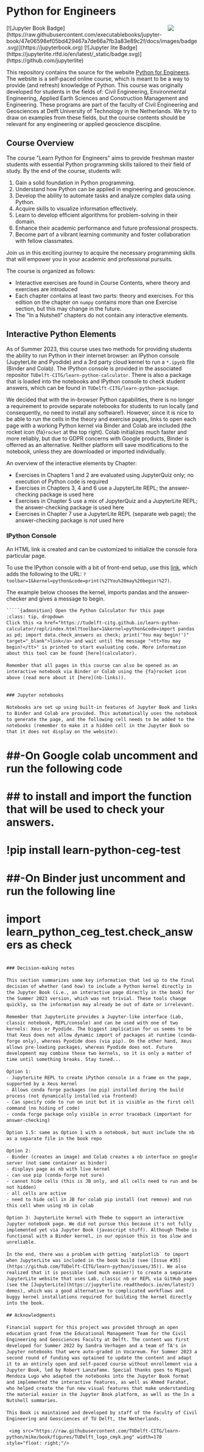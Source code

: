 
# Python for Engineers

<img src="https://raw.githubusercontent.com/TUDelft-CITG/learn-python/main/book/figures/learn-python-logo.png" width=80 style="float: right;"/> 
[![Jupyter Book Badge](https://raw.githubusercontent.com/executablebooks/jupyter-book/47e06598ef05bd429467a7de66a7fb3a83e89c2f/docs/images/badge.svg)](https://jupyterbook.org)
[![Jupyter lite Badge](https://jupyterlite.rtfd.io/en/latest/_static/badge.svg)](https://github.com/jupyterlite)

This repository contains the source for the website [Python for Engineers](https://tudelft-citg.github.io/learn-python/). The website is a self-paced online course, which is meant to be a way to provide (and refresh) knowledge of Python. This course was originally developed for students in the fields of: Civil Engineering, Environmental Engineering, Applied Earth Sciences and Construction Management and Engineering. These programs are part of the faculty of Civil Engineering and Geosciences at Delft University of Technology in the Netherlands. We try to draw on examples from these fields, but the course contents should be relevant for any engineering or applied geoscience discipline.

## Course Overview

The course "Learn Python for Engineers" aims to provide freshman master students with essential Python programming skills tailored to their field of study. By the end of the course, students will:

1. Gain a solid foundation in Python programming.
2. Understand how Python can be applied in engineering and geoscience.
3. Develop the ability to automate tasks and analyze complex data using Python.
4. Acquire skills to visualize information effectively.
5. Learn to develop efficient algorithms for problem-solving in their domain.
6. Enhance their academic performance and future professional prospects.
7. Become part of a vibrant learning community and foster collaboration with fellow classmates.

Join us in this exciting journey to acquire the necessary programming skills that will empower you in your academic and professional pursuits.

The course is organized as follows:
- Interactive exercises are found in Course Contents, where theory and exercises are introduced
- Each chapter contains at least two parts: theory and exercises. For this edition on the chapter on `numpy` contains more than one Exercise section, but this may change in the future.
- The "In a Nutshell" chapters do not contain any interactive elements.

## Interactive Python Elements

As of Summer 2023, this course uses two methods for providing students the ability to run Python in their internet browser: an IPython console (JupyterLite and Pyodide) and a 3rd party cloud kernel to run a `*.ipynb` file (Binder and Colab). The IPython console is provided in the associated repositor `TUDelft-CITG/learn-python-calculator`. There is also a package that is loaded into the notebooks and IPython console to check student answers, which can be found in `TUDelft-CITG/learn-python-package`.

We decided that with the in-browser Python capabilities, there is no longer a requirement to provide separate notebooks for students to run locally (and consequently, no need to install any software!). However, since it is nice to be able to run the cells in the theory and exercise pages, links to open each page with a working Python kernel via Binder and Colab are included (the rocket icon {fa}`rocket` at the top right). Colab initializes much faster and more reliably, but due to GDPR concerns with Google products, Binder is offerred as an alternative. Neither platform will save modifications to the notebook, unless they are downloaded or imported individually.

An overview of the interactive elements by Chapter:

- Exercises in Chapters 1 and 2 are evaluated using JupyterQuiz only; no execution of Python code is required
- Exercises in Chapters 3, 4 and 6 use a JupyterLite REPL; the answer-checking package is used here
- Exercises in Chapter 5 use a mix of JupyterQuiz and a JupyterLite REPL; the answer-checking package is used here
- Exercises in Chapter 7 use a JupyterLite REPL (separate web page); the answer-checking package is *not* used here 

### IPython Console

An HTML link is created and can be customized to initialize the console fora particular page.

To use the IPython console with a bit of front-end setup, use this [link](https://tudelft-citg.github.io/learn-python-calculator/repl/index.html?toolbar=1&kernel=python&code=print(%27You%20may%20begin!%27)), which adds the following to the URL: `?toolbar=1&kernel=python&code=print(%27You%20may%20begin!%27)`.

The example below chooses the kernel, imports pandas and the answer-checker and gives a message to begin.
 
```
`````{admonition} Open the Python Calculator for this page
:class: tip, dropdown
Click this <a href="https://tudelft-citg.github.io/learn-python-calculator/repl/index.html?toolbar=1&kernel=python&code=import pandas as pd; import data.check_answers as check; print('You may begin!')" target="_blank">link</a> and wait until the message "<tt>You may begin!</tt>" is printed to start evaluating code. More information about this tool can be found [here](calculator). 

Remember that all pages in this course can also be opened as an interactive notebook via Binder or Colab using the {fa}rocket icon above (read more about it [here](nb-links)).
`````
```

### Jupyter notebooks

Notebooks are set up using built-in features of Jupyter Book and links to Binder and Colab are provided. This automatically uses the notebook to generate the page, and the following cell needs to be added to the notebooks (remember to make it a hidden cell in the Jupyter Book so that it does not display on the website):
```
# ##-On Google colab uncomment and run the following code
# ## to install and import the function that will be used to check your answers.
# !pip install learn-python-ceg-test

# ##-On Binder just uncomment and run the following line
# import learn_python_ceg_test.check_answers as check
```

### Decision-making notes

This section summarizes some key information that led up to the final decision of whether (and how) to include a Python kernel directly in the Jupyter Book (i.e., an interactive page directly in the book) for the Summer 2023 version, which was not trivial. These tools change quickly, so the information may already be out of date or irrelevant.

Remember that JupyterLite provides a Jupyter-like interface (Lab, classic notebook, REPL/console) and can be used with one of two kernels: Xeus or Pyodide. The biggest implication for us seems to be that Xeus does not allow dynamic import of packages at runtime (conda-forge only), whereas Pyodide does (via pip). On the other hand, Xeus allows pre-loading packages, whereas Pyodide does not. Future development may combine these two kernels, so it is only a matter of time until something breaks. Stay tuned...

Option 1:
- JupyterLite REPL to create iPython console in a frame on the page, supported by a Xeus kernel
- Allows conda forge packages (no pip) installed during the build process (not dynamically installed via frontend)
- Can specify code to run on init but it is visible as the first cell command (no hiding of code)
- conda forge package only visible in error traceback (important for answer-checking)

Option 1.5: same as Option 1 with a notebook, but must include the nb as a separate file in the book repo

Option 2:
- Binder (creates an image) and Colab creates a nb interface on google server (not same container as binder)
- displays page as nb with live kernel
- can use pip (conda-forge not sure)
- cannot hide cells (this is JB only, and all cells need to run and be not hidden)
- all cells are active
- need to hide cell in JB for colab pip install (not remove) and run this cell when using nb in colab

Option 3: JupyterLite kernel with Thebe to support an interactive Jupyter notebook page. We did not pursue this because it's not fully implemented yet via Jupyter Book (javascript stuff). Although Thebe is functional with a Binder kernel, in our opinion this is too slow and unreliable.

In the end, there was a problem with getting `matplotlib` to import when JupyterLite was included in the book build (see [Issue #35](https://github.com/TUDelft-CITG/learn-python/issues/35)). We also realized that it is possible (and much easier!) to create a separate JupyterLite website that uses Lab, classic nb or REPL via GitHub pages (see the [JupyterLite](https://jupyterlite.readthedocs.io/en/latest/) demos), which was a good alternative to complicated workflows and buggy kernel installations required for building the kernel directly into the book.

## Acknowledgments

Financial support for this project was provided through an open education grant from the Educational Management Team for the Civil Engineering and Geosciences Faculty at Delft. The content was first developed for Summer 2022 by Sandra Verhagen and a team of TA's in Jupyter notebooks that were auto-graded in Vocareum. For Summer 2023 a second round of funding was optained to update the content and adapt it to an entirely open and self-paced course without enrollement via a Jupyter Book, led by Robert Lanzafame. Special thanks goes to Miguel Mendoza Lugo who adapted the notebooks into the Jupyter Book format and implemented the interactive features, as well as Ahmed Farahat, who helped create the fun new visual features that make understanding the material easier in the Jupyter Book platform, as well as the In a Nutshell summaries.

This Book is maintained and developed by staff of the Faculty of Civil Engineering and Geosciences of TU Delft, the Netherlands.

 <img src="https://raw.githubusercontent.com/TUDelft-CITG/learn-python/mike/book/figures/TUDelft_logo_cmyk.png" width=170  style="float: right;"/> 